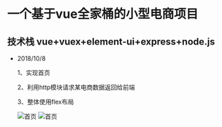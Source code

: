 
# 一个基于vue全家桶的小型电商项目

## 技术栈 vue+vuex+element-ui+express+node.js

- 2018/10/8

  1、实现首页
  
  2、利用http模块请求某电商数据返回给前端
  
  3、整体使用flex布局
  
  ![首页](https://raw.githubusercontent.com/tuguilin1/yuhan/master/static/demo2.jpg,"首页")
  ![首页](https://raw.githubusercontent.com/tuguilin1/yuhan/master/static/demo1.jpg,"首页")
